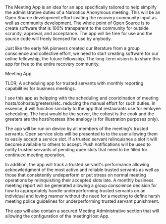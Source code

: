 The Meeting App is an idea for an app specifically tailored to help simplify the administrative duties of a Narcotics Anonymous meeting. This will be an Open Source development effort inviting the recovery community input as well as community development. The whole point of Open Source is to create software that is 100% transparent to the community for outside scrunity, approval, and acceptance. The app will be free for use and the source code will freely licensed for use by anybody.

Just like the early NA pioneers created our literature from a group conscience and collective effort, we need to start creating software for our online fellowship, the future fellowship. The long-term vision is to share this app for free to the entire recovery community.

Meeting App

TLDR; A scheduling app for trusted servants with monthly reporting capabilities for business meetings.

I see this app as helpping with the scheduling and cooridination of meeting hosts/cohosts/greeters/etc. reducing the manual effort for such duties. In essence, it will function similarly to the app that restaurants use for emloyee scheduling. The host would be the server, the cohost is the cook and the greeters are the host/hostess (the analogy is for illustration purposes only).

The app will be run on device by all members of the meeting's trusted servants. Open service slots will be presented to to the user allowing them to easily accept a service slot. If a trusted servant relinquishes a slot it will become available to others to accept. Push notifications will be used to notify trusted servants of pending open slots that need to be filled for continued meeting operation.

In addition, the app will track a trusted servant's performance allowing acknowledgment of the most active and reliable trusted servants as well as those that consistently undeperform or put stress on normal meeting operations  by relinquishing their accepted slots late. A monthly business meeting report will be generated allowing a group conscience decision for how to appropriately handle underperforming trusted servants on an individual and loving manner without the need for a meeting to define harsh meeting police guidelines for underperforming trusted servant punishment.

The app will also contain a secured Meeting Administrative section that will allowing the configuration of the meetingHost App.